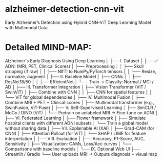 # alzheimer-detection-cnn-vit
 Early Alzheimer’s Detection using Hybrid CNN-ViT Deep Learning Model with Multimodal Data
# Detailed MIND-MAP:
Alzheimer's Early Diagnosis Using Deep Learning
│
├── I. Dataset
│   ├── ✅ ADNI (MRI, PET, Clinical Scores)
│   ├── Preprocessing
│   │   ├── Skull stripping (if raw)
│   │   ├── NIfTI to NumPy/PyTorch tensors
│   │   └── Resize, normalize, augment
│
├── II. Baseline Model
│   ├── CNNs
│   │   ├── ResNet18/50
│   │   ├── EfficientNet
│   └── Train → Classify: Normal / MCI / AD
│
├── III. Transformer Integration
│   ├── Vision Transformer (ViT / SwinViT)
│   ├── Combine with CNN
│   │   ├── CNN for spatial features
│   │   └── ViT for global dependencies
│
├── IV. Multimodal Fusion
│   ├── Combine MRI + PET + Clinical scores
│   ├── Multimodal transformer (e.g., SwinFusion, ViT-Fuse)
│
├── V. Self-Supervised Learning
│   ├── SimCLR / MoCo / DINO (ViT)
│   └── Pretrain on unlabeled MRI → Fine-tune on ADNI
│
├── VI. Federated Learning
│   ├── Flower framework
│   ├── Simulate hospital clients with different ADNI subsets
│   └── Train a global model without sharing data
│
├── VII. Explainable AI (XAI)
│   ├── Grad-CAM (for CNN)
│   ├── Attention Rollout (for ViT)
│   └── SHAP / LIME for feature interpretation
│
├── VIII. Evaluation
│   ├── Accuracy, F1-Score, AUC, Sensitivity
│   ├── Visualization: CAMs, Loss/Acc curves
│   └── Comparisons with baseline models
│
└── IX. Optional Web UI
    ├── Streamlit / Gradio
    └── User uploads MRI → Outputs diagnosis + visual map
 
